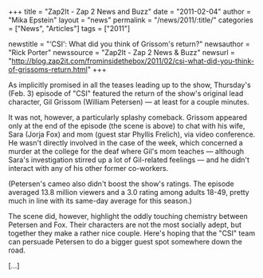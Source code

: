 +++
title = "Zap2It - Zap 2 News and Buzz"
date = "2011-02-04"
author = "Mika Epstein"
layout = "news"
permalink = "/news/2011/:title/"
categories = ["News", "Articles"]
tags = ["2011"]

newstitle = "&#8216;CSI': What did you think of Grissom's return?"
newsauthor = "Rick Porter"
newssource = "Zap2It - Zap 2 News & Buzz"
newsurl = "http://blog.zap2it.com/frominsidethebox/2011/02/csi-what-did-you-think-of-grissoms-return.html"
+++

As implicitly promised in all the teases leading up to the show, Thursday's (Feb. 3) episode of "CSI" featured the return of the show's original lead character, Gil Grissom (William Petersen) &#8212; at least for a couple minutes.

It was not, however, a particularly splashy comeback. Grissom appeared only at the end of the episode (the scene is above) to chat with his wife, Sara (Jorja Fox) and mom (guest star Phyllis Frelich), via video conference. He wasn't directly involved in the case of the week, which concerned a murder at the college for the deaf where Gil's mom teaches &#8212; although Sara's investigation stirred up a lot of Gil-related feelings &#8212; and he didn't interact with any of his other former co-workers.

(Petersen's cameo also didn't boost the show's ratings. The episode averaged 13.8 million viewers and a 3.0 rating among adults 18-49, pretty much in line with its same-day average for this season.)

The scene did, however, highlight the oddly touching chemistry between Petersen and Fox. Their characters are not the most socially adept, but together they make a rather nice couple. Here's hoping that the "CSI" team can persuade Petersen to do a bigger guest spot somewhere down the road.

[...]

